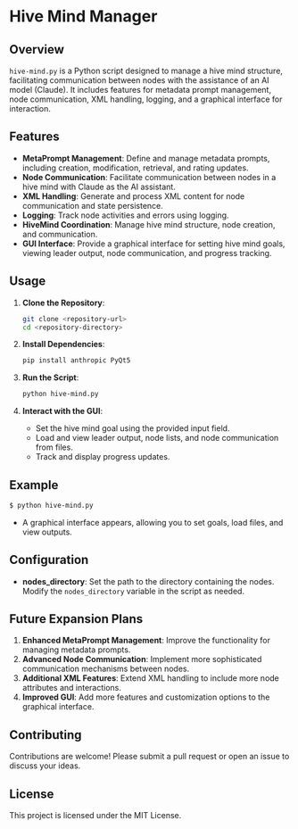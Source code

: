 
# Hive Mind Manager

## Overview
`hive-mind.py` is a Python script designed to manage a hive mind structure, facilitating communication between nodes with the assistance of an AI model (Claude). It includes features for metadata prompt management, node communication, XML handling, logging, and a graphical interface for interaction.

## Features
- **MetaPrompt Management**: Define and manage metadata prompts, including creation, modification, retrieval, and rating updates.
- **Node Communication**: Facilitate communication between nodes in a hive mind with Claude as the AI assistant.
- **XML Handling**: Generate and process XML content for node communication and state persistence.
- **Logging**: Track node activities and errors using logging.
- **HiveMind Coordination**: Manage hive mind structure, node creation, and communication.
- **GUI Interface**: Provide a graphical interface for setting hive mind goals, viewing leader output, node communication, and progress tracking.

## Usage
1. **Clone the Repository**:
    ```bash
    git clone <repository-url>
    cd <repository-directory>
    ```

2. **Install Dependencies**:
    ```bash
    pip install anthropic PyQt5
    ```

3. **Run the Script**:
    ```bash
    python hive-mind.py
    ```

4. **Interact with the GUI**:
   - Set the hive mind goal using the provided input field.
   - Load and view leader output, node lists, and node communication from files.
   - Track and display progress updates.

## Example
```bash
$ python hive-mind.py
```
- A graphical interface appears, allowing you to set goals, load files, and view outputs.

## Configuration
- **nodes_directory**: Set the path to the directory containing the nodes. Modify the `nodes_directory` variable in the script as needed.

## Future Expansion Plans
1. **Enhanced MetaPrompt Management**: Improve the functionality for managing metadata prompts.
2. **Advanced Node Communication**: Implement more sophisticated communication mechanisms between nodes.
3. **Additional XML Features**: Extend XML handling to include more node attributes and interactions.
4. **Improved GUI**: Add more features and customization options to the graphical interface.

## Contributing
Contributions are welcome! Please submit a pull request or open an issue to discuss your ideas.

## License
This project is licensed under the MIT License.
